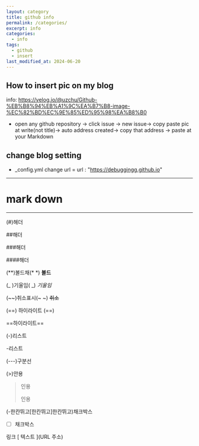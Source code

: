 ```yaml
---
layout: category
title: github info
permalink: /categories/
excerpt: info
categories:
  - info
tags:
  - github
  - insert
last_modified_at: 2024-06-20
---
```

## How to insert pic on my blog 
info:
https://velog.io/@uzchu/Github-%EB%B8%94%EB%A1%9C%EA%B7%B8-image-%EC%82%BD%EC%9E%85%ED%95%98%EA%B8%B0
- open any github repository -> click issue -> new issue-> copy paste pic at write(not title)-> auto address created-> copy that address -> paste at your Markdown
## change blog setting 
- _config.yml
   change url =  url : "https://debuggingg.github.io"

---
# mark down 
---
(#)해더

##해더

###해더

####해더

(**)볼드채(* *)
**볼드**

(_ )기울임( _)
_기울임_

(~~)취소표시(~ ~)
~~취소~~

(==) 하이라이트 (==)

==하이라이트==

(-)리스트

-리스트

(---)구분선

(>)안용
>인용
>
>인용

(-한칸뛰고[한칸뛰고]한칸뛰고)채크박스

- [ ] 채크박스

링크 [ 텍스트 ](URL 주소)

